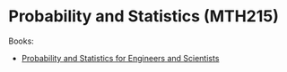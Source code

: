 # Probability and Statistics (MTH215)
<!-- 
Weeks:
- [Week 1](week_1.md)
- [Week 2](week_2.md)
- [Week 3](week_3.md)
- [Week 4](week_4.md)
- Week 5 (Holiday)
- [Week 6](week_6.md) -->

Books:
- [Probability and Statistics for Engineers and Scientists](https://annas-archive.org/md5/e11ad37ea52fecbb0060a61f8bb2f4c2)
